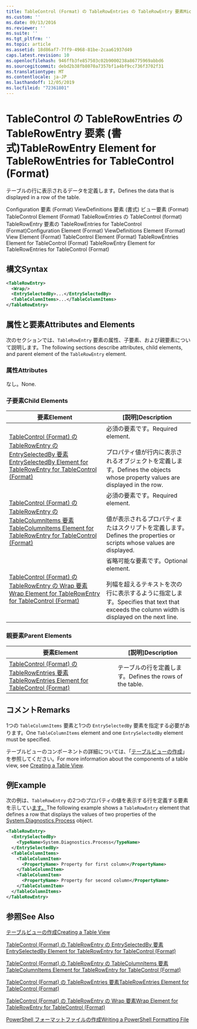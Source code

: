 ```yaml
---
title: TableControl (Format) の TableRowEntries の TableRowEntry 要素Microsoft Docs
ms.custom: ''
ms.date: 09/13/2016
ms.reviewer: ''
ms.suite: ''
ms.tgt_pltfrm: ''
ms.topic: article
ms.assetid: 18d86af7-7ff9-4968-81be-2caa61937d49
caps.latest.revision: 10
ms.openlocfilehash: 946ffb3fe857503c02b9000238a86775969abbd6
ms.sourcegitcommit: debd2b38fb8070a7357bf1a4bf9cc736f3702f31
ms.translationtype: MT
ms.contentlocale: ja-JP
ms.lasthandoff: 12/05/2019
ms.locfileid: "72361801"
---
```

# <a name="tablerowentry-element-for-tablerowentries-for-tablecontrol-format"></a><span data-ttu-id="8fca1-102">TableControl の TableRowEntries の TableRowEntry 要素 (書式)</span><span class="sxs-lookup"><span data-stu-id="8fca1-102">TableRowEntry Element for TableRowEntries for TableControl (Format)</span></span>

<span data-ttu-id="8fca1-103">テーブルの行に表示されるデータを定義します。</span><span class="sxs-lookup"><span data-stu-id="8fca1-103">Defines the data that is displayed in a row of the table.</span></span>

<span data-ttu-id="8fca1-104">Configuration 要素 (Format) ViewDefinitions 要素 (書式) ビュー要素 (Format) TableControl Element (Format) TableRowEntries の TableControl (format) TableRowEntry 要素の TableRowEntries for TableControl (Format)</span><span class="sxs-lookup"><span data-stu-id="8fca1-104">Configuration Element (Format) ViewDefinitions Element (Format) View Element (Format) TableControl Element (Format) TableRowEntries Element for TableControl (Format) TableRowEntry Element for TableRowEntries for TableControl (Format)</span></span>

## <a name="syntax"></a><span data-ttu-id="8fca1-105">構文</span><span class="sxs-lookup"><span data-stu-id="8fca1-105">Syntax</span></span>

```xml
<TableRowEntry>
  <Wrap/>
  <EntrySelectedBy>...</EntrySelectedBy>
  <TableColumnItems>...</TableColumnItems>
</TableRowEntry>
```

## <a name="attributes-and-elements"></a><span data-ttu-id="8fca1-106">属性と要素</span><span class="sxs-lookup"><span data-stu-id="8fca1-106">Attributes and Elements</span></span>

<span data-ttu-id="8fca1-107">次のセクションでは、`TableRowEntry` 要素の属性、子要素、および親要素について説明します。</span><span class="sxs-lookup"><span data-stu-id="8fca1-107">The following sections describe attributes, child elements, and parent element of the `TableRowEntry` element.</span></span>

### <a name="attributes"></a><span data-ttu-id="8fca1-108">属性</span><span class="sxs-lookup"><span data-stu-id="8fca1-108">Attributes</span></span>

<span data-ttu-id="8fca1-109">なし。</span><span class="sxs-lookup"><span data-stu-id="8fca1-109">None.</span></span>

### <a name="child-elements"></a><span data-ttu-id="8fca1-110">子要素</span><span class="sxs-lookup"><span data-stu-id="8fca1-110">Child Elements</span></span>

|<span data-ttu-id="8fca1-111">要素</span><span class="sxs-lookup"><span data-stu-id="8fca1-111">Element</span></span>|<span data-ttu-id="8fca1-112">[説明]</span><span class="sxs-lookup"><span data-stu-id="8fca1-112">Description</span></span>|
|-------------|-----------------|
|[<span data-ttu-id="8fca1-113">TableControl (Format) の TableRowEntry の EntrySelectedBy 要素</span><span class="sxs-lookup"><span data-stu-id="8fca1-113">EntrySelectedBy Element for TableRowEntry for TableControl (Format)</span></span>](./entryselectedby-element-for-tablerowentry-for-tablecontrol-format.md)|<span data-ttu-id="8fca1-114">必須の要素です。</span><span class="sxs-lookup"><span data-stu-id="8fca1-114">Required element.</span></span><br /><br /> <span data-ttu-id="8fca1-115">プロパティ値が行内に表示されるオブジェクトを定義します。</span><span class="sxs-lookup"><span data-stu-id="8fca1-115">Defines the objects whose property values are displayed in the row.</span></span>|
|[<span data-ttu-id="8fca1-116">TableControl (Format) の TableRowEntry の TableColumnItems 要素</span><span class="sxs-lookup"><span data-stu-id="8fca1-116">TableColumnItems Element for TableRowEntry for TableControl (Format)</span></span>](./tablecolumnitems-element-for-tablerowentry-for-tablecontrol-format.md)|<span data-ttu-id="8fca1-117">必須の要素です。</span><span class="sxs-lookup"><span data-stu-id="8fca1-117">Required element.</span></span><br /><br /> <span data-ttu-id="8fca1-118">値が表示されるプロパティまたはスクリプトを定義します。</span><span class="sxs-lookup"><span data-stu-id="8fca1-118">Defines the properties or scripts whose values are displayed.</span></span>|
|[<span data-ttu-id="8fca1-119">TableControl (Format) の TableRowEntry の Wrap 要素</span><span class="sxs-lookup"><span data-stu-id="8fca1-119">Wrap Element for TableRowEntry for TableControl (Format)</span></span>](./wrap-element-for-tablerowentry-for-tablecontrol-format.md)|<span data-ttu-id="8fca1-120">省略可能な要素です。</span><span class="sxs-lookup"><span data-stu-id="8fca1-120">Optional element.</span></span><br /><br /> <span data-ttu-id="8fca1-121">列幅を超えるテキストを次の行に表示するように指定します。</span><span class="sxs-lookup"><span data-stu-id="8fca1-121">Specifies that text that exceeds the column width is displayed on the next line.</span></span>|

### <a name="parent-elements"></a><span data-ttu-id="8fca1-122">親要素</span><span class="sxs-lookup"><span data-stu-id="8fca1-122">Parent Elements</span></span>

|<span data-ttu-id="8fca1-123">要素</span><span class="sxs-lookup"><span data-stu-id="8fca1-123">Element</span></span>|<span data-ttu-id="8fca1-124">[説明]</span><span class="sxs-lookup"><span data-stu-id="8fca1-124">Description</span></span>|
|-------------|-----------------|
|[<span data-ttu-id="8fca1-125">TableControl (Format) の TableRowEntries 要素</span><span class="sxs-lookup"><span data-stu-id="8fca1-125">TableRowEntries Element for TableControl (Format)</span></span>](./tablerowentries-element-for-tablecontrol-format.md)|<span data-ttu-id="8fca1-126">テーブルの行を定義します。</span><span class="sxs-lookup"><span data-stu-id="8fca1-126">Defines the rows of the table.</span></span>|

## <a name="remarks"></a><span data-ttu-id="8fca1-127">コメント</span><span class="sxs-lookup"><span data-stu-id="8fca1-127">Remarks</span></span>

<span data-ttu-id="8fca1-128">1つの `TableColumnItems` 要素と1つの `EntrySelectedBy` 要素を指定する必要があります。</span><span class="sxs-lookup"><span data-stu-id="8fca1-128">One `TableColumnItems` element and one `EntrySelectedBy` element must be specified.</span></span>

<span data-ttu-id="8fca1-129">テーブルビューのコンポーネントの詳細については、「[テーブルビューの作成](./creating-a-table-view.md)」を参照してください。</span><span class="sxs-lookup"><span data-stu-id="8fca1-129">For more information about the components of a table view, see [Creating a Table View](./creating-a-table-view.md).</span></span>

## <a name="example"></a><span data-ttu-id="8fca1-130">例</span><span class="sxs-lookup"><span data-stu-id="8fca1-130">Example</span></span>

<span data-ttu-id="8fca1-131">次の例は、`TableRowEntry` の2つのプロパティの値を表示する行を定義する要素を示してい[ます。](/dotnet/api/System.Diagnostics.Process)</span><span class="sxs-lookup"><span data-stu-id="8fca1-131">The following example shows a `TableRowEntry` element that defines a row that displays the values of two properties of the [System.Diagnostics.Process](/dotnet/api/System.Diagnostics.Process) object.</span></span>

```xml
<TableRowEntry>
  <EntrySelectedBy>
    <TypeName>System.Diagnostics.Process</TypeName>
  </EntrySelectedBy>
  <TableColumnItems>
    <TableColumnItem>
      <PropertyName> Property for first column</PropertyName>
    </TableColumnItem>
    <TableColumnItem>
      <PropertyName> Property for second column</PropertyName>
    </TableColumnItem>
  </TableColumnItems>
</TableRowEntry>
```

## <a name="see-also"></a><span data-ttu-id="8fca1-132">参照</span><span class="sxs-lookup"><span data-stu-id="8fca1-132">See Also</span></span>

[<span data-ttu-id="8fca1-133">テーブルビューの作成</span><span class="sxs-lookup"><span data-stu-id="8fca1-133">Creating a Table View</span></span>](./creating-a-table-view.md)

[<span data-ttu-id="8fca1-134">TableControl (Format) の TableRowEntry の EntrySelectedBy 要素</span><span class="sxs-lookup"><span data-stu-id="8fca1-134">EntrySelectedBy Element for TableRowEntry for TableControl (Format)</span></span>](./entryselectedby-element-for-tablerowentry-for-tablecontrol-format.md)

[<span data-ttu-id="8fca1-135">TableControl (Format) の TableRowEntry の TableColumnItems 要素</span><span class="sxs-lookup"><span data-stu-id="8fca1-135">TableColumnItems Element for TableRowEntry for TableControl (Format)</span></span>](./tablecolumnitems-element-for-tablerowentry-for-tablecontrol-format.md)

[<span data-ttu-id="8fca1-136">TableControl (Format) の TableRowEntries 要素</span><span class="sxs-lookup"><span data-stu-id="8fca1-136">TableRowEntries Element for TableControl (Format)</span></span>](./tablerowentries-element-for-tablecontrol-format.md)

[<span data-ttu-id="8fca1-137">TableControl (Format) の TableRowEntry の Wrap 要素</span><span class="sxs-lookup"><span data-stu-id="8fca1-137">Wrap Element for TableRowEntry for TableControl (Format)</span></span>](./wrap-element-for-tablerowentry-for-tablecontrol-format.md)

[<span data-ttu-id="8fca1-138">PowerShell フォーマットファイルの作成</span><span class="sxs-lookup"><span data-stu-id="8fca1-138">Writing a PowerShell Formatting File</span></span>](./writing-a-powershell-formatting-file.md)
